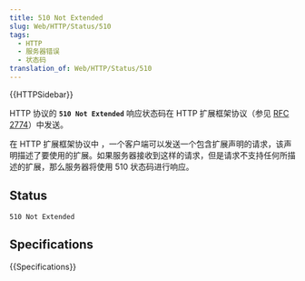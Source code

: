 ```yaml
---
title: 510 Not Extended
slug: Web/HTTP/Status/510
tags:
  - HTTP
  - 服务器错误
  - 状态码
translation_of: Web/HTTP/Status/510
---
```

{{HTTPSidebar}}

HTTP 协议的 **`510 Not Extended`** 响应状态码在 HTTP 扩展框架协议（参见 [RFC 2774](https://tools.ietf.org/html/rfc2774)）中发送。

在 HTTP 扩展框架协议中 ，一个客户端可以发送一个包含扩展声明的请求，该声明描述了要使用的扩展。如果服务器接收到这样的请求，但是请求不支持任何所描述的扩展，那么服务器将使用 510 状态码进行响应。

## Status

```plain
510 Not Extended
```

## Specifications

{{Specifications}}
